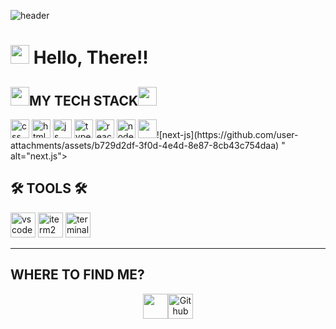 ![header](https://capsule-render.vercel.app/api?type=shark&color=random&height=250&section=header&text=Undong's%20GitHub&fontSize=70&animation=scaleIn)

<h1><img src="https://user-images.githubusercontent.com/76584961/216099537-e1b5f736-96a4-4dee-94f3-5f040a105cfa.gif" style="height: 30px"/> Hello, There!!</h1>






<h2><img src="https://user-images.githubusercontent.com/76584961/217931497-5525468d-4682-4e93-aaae-fcad0a1b9840.gif" style="height: 30px"/>MY TECH STACK<img src="https://user-images.githubusercontent.com/76584961/217931497-5525468d-4682-4e93-aaae-fcad0a1b9840.gif" style="height: 30px"/></h2>

<p>
   <img width="30" src="https://user-images.githubusercontent.com/76584961/216093017-3e1770bb-a305-492b-b0f7-c12e7935fae4.png" alt="css">
   <img width="30" src="https://user-images.githubusercontent.com/76584961/216093342-7b2cdcf6-9150-4b30-aedd-d5f79b1f44c8.png" alt="html">
   <img width="30" src="https://user-images.githubusercontent.com/76584961/216442416-85fcfa93-7512-4b9e-9ff4-1f3b4a9a6567.gif" alt="js">
   <img width="30" src="https://user-images.githubusercontent.com/76584961/216093353-d6b5485d-8e51-4f85-a090-552d8cb122ca.png" alt="typescript">    
   <img width="30" src="https://user-images.githubusercontent.com/76584961/218177725-96163589-fe2d-46ee-87b8-554b1b085260.png" alt="react"> 
   <img width="30" src="https://user-images.githubusercontent.com/4727/38117885-69734bbc-336c-11e8-8653-86b0fa071896.png" alt="node.js">
   <img width="30" src="<svg height="32" viewBox="0 0 32 32" width="32" xmlns="http://www.w3.org/2000/svg"><path d="m23.749 30.005c-.119.063-.109.083.005.025.037-.015.068-.036.095-.061 0-.021 0-.021-.1.036zm.24-.13c-.057.047-.057.047.011.016.036-.021.068-.041.068-.047 0-.027-.016-.021-.079.031zm.156-.094c-.057.047-.057.047.011.016.037-.021.068-.043.068-.048 0-.025-.016-.02-.079.032zm.158-.093c-.057.047-.057.047.009.015.037-.02.068-.041.068-.047 0-.025-.016-.02-.077.032zm.213-.141c-.109.073-.147.12-.047.068.067-.041.181-.131.161-.131-.043.016-.079.043-.115.063zm-9.563-29.536c-.073.005-.292.025-.484.041-4.548.412-8.803 2.86-11.5 6.631-1.491 2.067-2.459 4.468-2.824 6.989-.129.88-.145 1.14-.145 2.333 0 1.192.016 1.448.145 2.328.871 6.011 5.147 11.057 10.943 12.927 1.043.333 2.136.563 3.381.704.484.052 2.577.052 3.061 0 2.152-.24 3.969-.771 5.767-1.688.276-.14.328-.177.291-.208-.88-1.161-1.744-2.323-2.609-3.495l-2.557-3.453-3.203-4.745c-1.068-1.588-2.14-3.172-3.229-4.744-.011 0-.025 2.109-.031 4.681-.011 4.505-.011 4.688-.068 4.792-.057.125-.151.229-.276.287-.099.047-.188.057-.661.057h-.541l-.141-.088c-.088-.057-.161-.136-.208-.229l-.068-.141.005-6.271.011-6.271.099-.125c.063-.077.141-.14.229-.187.131-.063.183-.073.724-.073.635 0 .74.025.907.208 1.296 1.932 2.588 3.869 3.859 5.812 2.079 3.152 4.917 7.453 6.312 9.563l2.537 3.839.125-.083c1.219-.813 2.328-1.781 3.285-2.885 2.016-2.308 3.324-5.147 3.767-8.177.129-.88.145-1.141.145-2.333 0-1.193-.016-1.448-.145-2.328-.871-6.011-5.147-11.057-10.943-12.928-1.084-.343-2.199-.577-3.328-.697-.303-.031-2.371-.068-2.631-.041zm6.547 9.677c.151.072.265.208.317.364.027.084.032 1.823.027 5.74l-.011 5.624-.989-1.52-.995-1.521v-4.083c0-2.647.011-4.131.025-4.204.047-.167.161-.307.313-.395.124-.063.172-.068.667-.068.463 0 .541.005.645.063z"/></svg>![next-js](https://github.com/user-attachments/assets/b729d2df-3f0d-4e4d-8e87-8cb43c754daa)
" alt="next.js">
<!--    <img width="30" src="https://camo.githubusercontent.com/b700fb662c16aecd98a5f9703807682ea03fb5a31c1bc5dbd7173583cc6200f1/68747470733a2f2f63646e2e73696d706c6569636f6e732e6f72672f6e657874646f746a732f303030303030" alt="next">  -->
<!--<img style="width: 50px;" src="https://user-images.githubusercontent.com/76584961/216094038-441f7d64-1d02-4301-917c-6999c9f9723e.png" alt="bootstrap"> -->


<!-- [![Top Langs](https://github-readme-stats.vercel.app/api/top-langs/?username=Undong00&layout=compact)](https://github.com/Undong00/github-readme-stats) -->

<h2>🛠️ TOOLS 🛠️</h2>
<p>   <img style="width: 40px;" alt="vscode" src="https://user-images.githubusercontent.com/76584961/216272325-ac8b1a90-41ae-42f9-84f9-b9ad9a485a6f.png">
<img style="width: 40px;" alt="iterm2" src="https://user-images.githubusercontent.com/76584961/216276408-bfcaaff4-a516-4b63-9948-1508885f00a0.png">
<img style="width: 40px;" alt="terminal" src="https://user-images.githubusercontent.com/76584961/216279126-7cfa9d77-554a-4753-a600-5e6166074248.png">

</p>





------
<h2>WHERE TO FIND ME?</h2>

  <p align="center"><img src="https://user-images.githubusercontent.com/76584961/216103441-02b488d1-cf51-4c47-afae-ddc6fbec868e.gif" style="height: 40px"/><a href="https://github.com/Undong00" target=_blank rel=noopener noreferrer style="cursor: pointer;"><img alt="Github" src="https://user-images.githubusercontent.com/76584961/216338764-0852c2aa-60ff-47e5-ab06-653a4101f8c6.png" style="height: 40px">
 





